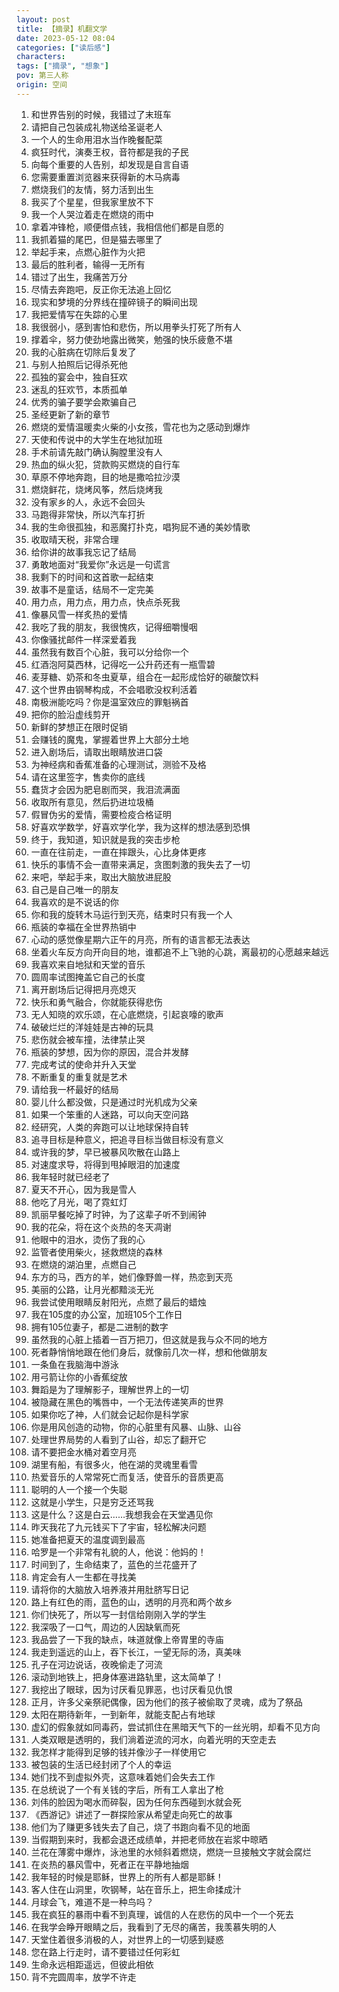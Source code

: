```yaml
---
layout: post
title: 【摘录】机翻文学
date: 2023-05-12 08:04
categories: ["读后感"]
characters: 
tags: ["摘录", "想象"]
pov: 第三人称
origin: 空间
---
```


1. 和世界告别的时候，我错过了末班车
2. 请把自己包装成礼物送给圣诞老人
3. 一个人的生命用泪水当作晚餐配菜
4. 疯狂时代，演奏王权，音符都是我的子民
5. 向每个重要的人告别，却发现是自言自语
6. 您需要重置浏览器来获得新的木马病毒
7. 燃烧我们的友情，努力活到出生
8. 我买了个星星，但我家里放不下
9. 我一个人哭泣着走在燃烧的雨中
10. 拿着冲锋枪，顺便借点钱，我相信他们都是自愿的
11. 我抓着猫的尾巴，但是猫去哪里了
12. 举起手来，点燃心脏作为火把
13. 最后的胜利者，输得一无所有
14. 错过了出生，我痛苦万分
15. 尽情去奔跑吧，反正你无法追上回忆
16. 现实和梦境的分界线在撞碎镜子的瞬间出现
17. 我把爱情写在失踪的心里
18. 我很弱小，感到害怕和悲伤，所以用拳头打死了所有人
19. 撑着伞，努力使劲地露出微笑，勉强的快乐疲惫不堪
20. 我的心脏病在切除后复发了
21. 与别人拍照后记得杀死他
22. 孤独的宴会中，独自狂欢
23. 迷乱的狂欢节，本质孤单
24. 优秀的骗子要学会欺骗自己
25. 圣经更新了新的章节
26. 燃烧的爱情温暖卖火柴的小女孩，雪花也为之感动到爆炸
27. 天使和传说中的大学生在地狱加班
28. 手术前请先敲门确认胸膛里没有人
29. 热血的纵火犯，贷款购买燃烧的自行车
30. 草原不停地奔跑，目的地是撒哈拉沙漠
31. 燃烧鲜花，烧烤风筝，然后烧烤我
32. 没有家乡的人，永远不会回头
33. 马跑得非常快，所以汽车打折
34. 我的生命很孤独，和恶魔打扑克，唱狗屁不通的美妙情歌
35. 收取晴天税，非常合理
36. 给你讲的故事我忘记了结局
37. 勇敢地面对“我爱你”永远是一句谎言
38. 我剩下的时间和这首歌一起结束
39. 故事不是童话，结局不一定完美
40. 用力点，用力点，用力点，快点杀死我
41. 像暴风雪一样炙热的爱情
42. 我吃了我的朋友，我很愧疚，记得细嚼慢咽
43. 你像骚扰邮件一样深爱着我
44. 虽然我有数百个心脏，我可以分给你一个
45. 红酒泡阿莫西林，记得吃一公升药还有一瓶雪碧
46. 麦芽糖、奶茶和冬虫夏草，组合在一起形成恰好的碳酸饮料
47. 这个世界由钢琴构成，不会唱歌没权利活着
48. 南极洲能吃吗？你是温室效应的罪魁祸首
49. 把你的脸沿虚线剪开
50. 新鲜的梦想正在限时促销
51. 会赚钱的魔鬼，掌握着世界上大部分土地
52. 进入剧场后，请取出眼睛放进口袋
53. 为神经病和香蕉准备的心理测试，测验不及格
54. 请在这里签字，售卖你的底线
55. 蠢货才会因为肥皂剧而哭，我泪流满面
56. 收取所有意见，然后扔进垃圾桶
57. 假冒伪劣的爱情，需要检疫合格证明
58. 好喜欢学数学，好喜欢学化学，我为这样的想法感到恐惧
59. 终于，我知道，知识就是我的突击步枪
60. 一直在往前走，一直在摔跟头，心比身体更疼
61. 快乐的事情不会一直带来满足，贪图刺激的我失去了一切
62. 来吧，举起手来，取出大脑放进屁股
63. 自己是自己唯一的朋友
64. 我喜欢的是不说话的你
65. 你和我的旋转木马运行到天亮，结束时只有我一个人
66. 瓶装的幸福在全世界热销中
67. 心动的感觉像星期六正午的月亮，所有的语言都无法表达
68. 坐着火车反方向开向目的地，谁都追不上飞驰的心跳，离最初的心愿越来越远
69. 我喜欢来自地狱和天堂的音乐
70. 圆周率试图掩盖它自己的长度
71. 离开剧场后记得把月亮熄灭
72. 快乐和勇气融合，你就能获得悲伤
73. 无人知晓的欢乐颂，在心底燃烧，引起哀嚎的歌声
74. 破破烂烂的洋娃娃是古神的玩具
75. 悲伤就会被车撞，法律禁止哭
76. 瓶装的梦想，因为你的原因，混合并发酵
77. 完成考试的使命并升入天堂
78. 不断重复的重复就是艺术
79. 请给我一杯最好的结局
80. 婴儿什么都没做，只是通过时光机成为父亲
81. 如果一个笨重的人迷路，可以向天空问路
82. 经研究，人类的奔跑可以让地球保持自转
83. 追寻目标是种意义，把追寻目标当做目标没有意义
84. 或许我的梦，早已被暴风吹散在山路上
85. 对速度求导，将得到甩掉眼泪的加速度
86. 我年轻时就已经老了
87. 夏天不开心，因为我是雪人
88. 他吃了月光，喝了霓虹灯
89. 凯丽早餐吃掉了时钟，为了这辈子听不到闹钟
90. 我的花朵，将在这个炎热的冬天凋谢
91. 他眼中的泪水，烫伤了我的心
92. 监管者使用柴火，拯救燃烧的森林
93. 在燃烧的湖泊里，点燃自己
94. 东方的马，西方的羊，她们像野兽一样，热恋到天亮
95. 美丽的公路，让月光都黯淡无光
96. 我尝试使用眼睛反射阳光，点燃了最后的蜡烛
97. 我在105度的办公室，加班105个工作日
98. 拥有105位妻子，都是二进制的数字
99. 虽然我的心脏上插着一百万把刀，但这就是我与众不同的地方
100. 死者静悄悄地跟在他们身后，就像前几次一样，想和他做朋友
101. 一条鱼在我脑海中游泳
102. 用弓箭让你的小香蕉绽放
103. 舞蹈是为了理解影子，理解世界上的一切
104. 被隐藏在黑色的嘴唇中，一个无法传递笑声的世界
105. 如果你吃了神，人们就会记起你是科学家
106. 你是用风创造的动物，你的心脏里有风暴、山脉、山谷
107. 处理世界局势的人看到了山谷，却忘了翻开它
108. 请不要把金水桶对着空月亮
109. 湖里有船，有很多火，他在湖的灵魂里看雪
110. 热爱音乐的人常常死亡而复活，使音乐的音质更高
111. 聪明的人一个接一个失聪
112. 这就是小学生，只是穷乏还骂我
113. 这是什么？这是白云……我想我会在天堂遇见你
114. 昨天我花了九元钱买下了宇宙，轻松解决问题
115. 她准备把夏天的温度调到最高
116. 哈罗是一个非常有礼貌的人，他说：他妈的！
117. 时间到了，生命结束了，蓝色的兰花盛开了
118. 肯定会有人一生都在寻找美
119. 请将你的大脑放入培养液并用肚脐写日记
120. 路上有红色的雨，蓝色的山，透明的月亮和两个故乡
121. 你们快死了，所以写一封信给刚刚入学的学生
122. 我深吸了一口气，周边的人因缺氧而死
123. 我品尝了一下我的缺点，味道就像上帝胃里的寺庙
124. 我走到遥远的山上，吞下长江，一望无际的汤，真美味
125. 孔子在河边说话，夜晚偷走了河流
126. 滚动到地铁上，把身体塞进路轨里，这太简单了！
127. 我挖出了眼球，因为讨厌看见罪恶，也讨厌看见仇恨
128. 正月，许多父亲祭祀偶像，因为他们的孩子被偷取了灵魂，成为了祭品
129. 太阳在期待新年，一到新年，就能支配占有地球
130. 虚幻的假象就如同毒药，尝试抓住在黑暗天气下的一丝光明，却看不见方向
131. 人类双眼是透明的，我们淌着逆流的河水，向着光明的天空走去
132. 我怎样才能得到足够的钱并像沙子一样使用它
133. 被包装的生活已经封闭了个人的幸运
134. 她们找不到虚拟外壳，这意味着她们会失去工作
135. 在总统说了一个有关钱的字后，所有工人拿出了枪
136. 刘伟的脸因为喝水而碎裂，因为任何东西碰到水就会死
137. 《西游记》讲述了一群探险家从希望走向死亡的故事
138. 他们为了赚更多钱失去了自己，烧了书跑向看不见的地面
139. 当假期到来时，我都会退还成绩单，并把老师放在岩浆中晾晒
140. 兰花在薄雾中爆炸，泳池里的水倾斜着燃烧，燃烧一旦接触文字就会腐烂
141. 在炎热的暴风雪中，死者正在平静地抽烟
142. 我年轻的时候是耶稣，世界上的所有人都是耶稣！
143. 客人住在山洞里，吹钢琴，站在音乐上，把生命揉成汁
144. 月球会飞，难道不是一种鸟吗？
145. 我在疯狂的暴雨中看不到真理，诚信的人在悲伤的风中一个一个死去
146. 在我学会睁开眼睛之后，我看到了无尽的痛苦，我羡慕失明的人
147. 天堂住着很多消极的人，对世界上的一切感到疑惑
148. 您在路上行走时，请不要错过任何彩虹
149. 生命永远相距遥远，但彼此相依
150. 背不完圆周率，放学不许走
